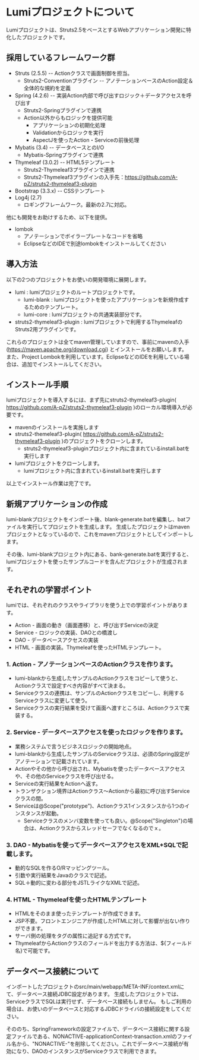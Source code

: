 # Lumiプロジェクトについて #

Lumiプロジェクトは、Struts2.5をベースとするWebアプリケーション開発に特化したプロジェクトです。

## 採用しているフレームワーク群 ##

* Struts (2.5.5) -- Actionクラスで画面制御を担当。
  * Struts2-Conventionプラグイン -- アノテーションベースのAction設定＆全体的な規約を定義
* Spring (4.2.6) -- 実装Action内部で呼び出すロジック＋データアクセスを呼び出す
  * Struts2-Springプラグインで連携
  * Action以外からもロジックを提供可能
    * アプリケーションの初期化処理
    * Validationからロジックを実行
    * AspectJを使ったAction・Serviceの前後処理
* Mybatis (3.4) -- データベースとのI/O
  * Mybatis-Springプラグインで連携
* Thymeleaf (3.0.2) -- HTML5テンプレート
  * Struts2-Thymeleaf3プラグインで連携
  * Struts2-Thymeleaf3プラグインの入手先：https://github.com/A-pZ/struts2-thymeleaf3-plugin
* Bootstrap (3.3.x) -- CSSテンプレート
* Log4j (2.7)
  * ロギングフレームワーク。最新の2.7に対応。

他にも開発をお助けするため、以下を提供。

* lombok
  * アノテーションでボイラープレートなコードを省略
  * EclipseなどのIDEで別途lombokをインストールしてください

## 導入方法 ##

以下の2つのプロジェクトをお使いの開発環境に展開します。

* lumi : lumiプロジェクトのルートプロジェクトです。
  * lumi-blank : lumiプロジェクトを使ったアプリケーションを新規作成するためのテンプレート。
  * lumi-core : lumiプロジェクトの共通実装部分です。
* struts2-thymeleaf3-plugin : lumiプロジェクトで利用するThymeleafのStruts2用プラグインです。

これらのプロジェクトは全てmaven管理していますので、事前にmavenの入手(https://maven.apache.org/download.cgi) とインストールをお願いします。
また、Project Lombokを利用しています。EclipseなどのIDEを利用している場合は、追加でインストールしてください。

## インストール手順 ##

lumiプロジェクトを導入するには、まず先にstruts2-thymeleaf3-plugin( https://github.com/A-pZ/struts2-thymeleaf3-plugin )のローカル環境導入が必要です。

* mavenのインストールを実施します
* struts2-themeleaf3-plugin( https://github.com/A-pZ/struts2-thymeleaf3-plugin )のプロジェクトをクローンします。
  * struts2-thymeleaf3-pluginプロジェクト内に含まれているinstall.batを実行します
* lumiプロジェクトをクローンします。
  * lumiプロジェクト内に含まれているinstall.batを実行します

以上でインストール作業は完了です。

## 新規アプリケーションの作成

lumi-blankプロジェクトをインポート後、blank-generate.batを編集し、batファイルを実行してプロジェクトを生成します。
生成したプロジェクトはmavenプロジェクトとなっているので、これをmavenプロジェクトとしてインポートします。

その後、lumi-blankプロジェクト内にある、bank-generate.batを実行すると、lumiプロジェクトを使ったサンプルコードを含んだプロジェクトが生成されます。

## それぞれの学習ポイント ##

lumiでは、それぞれのクラスやライブラリを使う上での学習ポイントがあります。

* Action - 画面の動き（画面遷移）と、呼び出すServiceの決定
* Service - ロジックの実装、DAOとの橋渡し
* DAO - データベースアクセスの実装
* HTML - 画面の実装。Thymeleafを使ったHTMLテンプレート。

### 1. Action - アノテーションベースのActionクラスを作ります。

* lumi-blankから生成したサンプルのActionクラスをコピーして使うと、Actionクラスで設定すべき内容がすべて決まる。
* Serviceクラスの連携は、サンプルのActionクラスをコピーし、利用するServiceクラスに変更して使う。
* Serviceクラスの実行結果を受けて画面へ渡すところは、Actionクラスで実装する。

### 2. Service - データベースアクセスを使ったロジックを作ります。

* 業務システムで言うビジネスロジックの開始地点。
* lumi-blankから生成したサンプルのServiceクラスは、必須のSpring設定がアノテーションで記載されています。
* Actionやその他から呼び出され、Mybatisを使ったデータベースアクセスや、その他のServiceクラスを呼び出せる。
* Serviceの実行結果をActionへ返す。
* トランザクション境界はActionクラス～Actionから最初に呼び出すServiceクラスの間。
* Serviceは@Scope("prototype")、Actionクラス1インスタンスから1つのインスタンスが起動。
  * Serviceクラスのメンバ変数を使っても良い。@Scope("Singleton")の場合は、Actionクラスからスレッドセーフでなくなるのでｘ。

### 3. DAO - Mybatisを使ってデータベースアクセスをXML+SQLで記載します。

* 動的なSQLを作るO/Rマッピングツール。
* 引数や実行結果をJavaのクラスで記述。
* SQL＋動的に変わる部分をJSTLライクなXMLで記述。

### 4. HTML - Thymeleafを使ったHTMLテンプレート

* HTMLをそのまま使ったテンプレートが作成できます。
* JSP不要。フロントエンジニアが作成したHTMLに対して影響が出ない作りができます。
* サーバ側の処理をタグの属性に追記する方式です。
* ThymeleafからActionクラスのフィールドを出力する方法は、${フィールド名}で可能です。

## データベース接続について ##

インポートしたプロジェクトのsrc/main/webapp/META-INF/context.xmlにて、データベース接続JDBC設定があります。
生成したプロジェクトでは、ServiceクラスでSQLは実行せず、データベース接続もしません。
もしご利用の場合は、お使いのデータベースと対応するJDBCドライバの接続設定をしてください。

そののち、SpringFrameworkの設定ファイルで、データベース接続に関する設定ファイルである、NONACTIVE-applicationContext-transaction.xmlのファイル名から、"NONACTIVE-"を削除してください。これでデータベース接続が有効になり、DAOのインスタンスがServiceクラスで利用できます。

